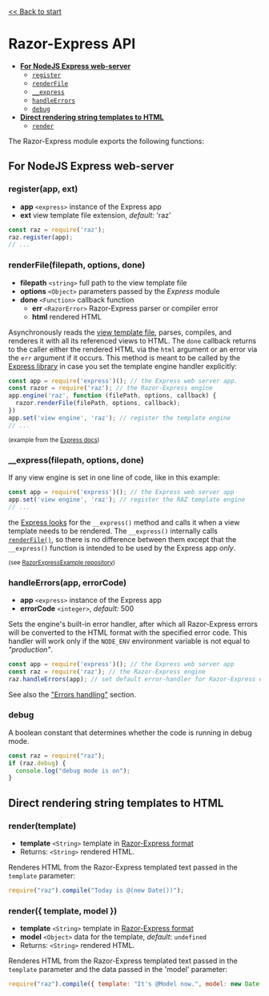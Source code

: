 [<< Back to start](../README.md)

# Razor-Express API

- [**For NodeJS Express web-server**](#for-express)
  - [`register`](#register)
  - [`renderFile`](#renderFile)
  - [`__express`](#__express)
  - [`handleErrors`](#handleErrors)
  - [`debug`](#debug)
- [**Direct rendering string templates to HTML**](#direct-rendering)
  - [`render`](#render)

The Razor-Express module exports the following functions:

<a name="for-express"></a>
## For NodeJS Express web-server

<a name="register"></a>
### register(app, ext)
* **app** `<express>` instance of the Express app
* **ext** <String> view template file extension, *default:* 'raz'

```JavaScript
const raz = require('raz');
raz.register(app);
// ...
```

<a name="renderFile"></a>
### renderFile(filepath, options, done)
* **filepath** `<string>` full path to the view template file
* **options** `<Object>` parameters passed by the *Express* module
* **done** `<Function>` callback function
  * **err** `<RazorError>` Razor-Express parser or compiler error
  * **html** <string> rendered HTML

Asynchronously reads the [view template file](overview.md#views-and-view-template-engine), parses, compiles, and renderes it with all its referenced views to HTML. The `done` callback returns to the caller either the rendered HTML via the `html` argument or an error via the `err` argument if it occurs. 
This method is meant to be called by the [Express library](https://expressjs.com/) in case you set the template engine handler explicitly: 

```JavaScript
const app = require('express')(); // the Express web server app.
const razor = require('raz'); // the Razor-Express engine 
app.engine('raz', function (filePath, options, callback) {
  razor.renderFile(filePath, options, callback);
})
app.set('view engine', 'raz'); // register the template engine
// ...
```
<sup>(example from the [Express docs](https://expressjs.com/en/advanced/developing-template-engines.html))</sup>

<a name="__express"></a>
### __express(filepath, options, done)

If any view engine is set in one line of code, like in this example:
```JavaScript
const app = require('express')(); // the Express web server app
app.set('view engine', 'raz'); // register the RAZ template engine
// ...
```
the [Express looks](https://expressjs.com/en/guide/using-template-engines.html) for the `__express()` method and calls it when a view template needs to be rendered. The `__express()` internally calls [`renderFile()`](#renderFile), so there is no difference between them except that the `__express()` function is intended to be used by the Express app *only*.

<sup>(see [RazorExpressExample repository](https://github.com/DevelAx/RazorExpressExample))</sup>

<a name="handleErrors"></a>
### handleErrors(app, errorCode)
* **app** `<express>` instance of the Express app
* **errorCode** `<integer>`, *default:* 500

Sets the engine's built-in error handler, after which all Razor-Express errors will be converted to the HTML format with the specified error code. This handler will work only if the `NODE_ENV` environment variable is not equal to *"production"*. 
```js
const app = require('express')(); // the Express web server app
const raz = require('raz'); // the Razor-Express engine 
raz.handleErrors(app); // set default error-handler for Razor-Express errors
```
See also the ["Errors handling"](Debugging.md#errors-handling) section.

<a name="debug"></a>
### debug
A boolean constant that determines whether the code is running in debug mode.
```js
const raz = require("raz");
if (raz.debug) {
  console.log("debug mode is on");
}
```

<a name="direct-rendering"></a>
## Direct rendering string templates to HTML

<a name="render"></a>
### render(template)
* **template** `<String>` template in [Razor-Express format](syntax.md)
* Returns: `<String>` rendered HTML.

Renderes HTML from the Razor-Express templated text passed in the `template` parameter:
```js
require("raz").compile("Today is @(new Date())");
```

### render({ template, model })
* **template** `<String>` template in [Razor-Express format](syntax.md)
* **model** `<Object>` data for the template, *default*: `undefined`
* Returns: `<String>` rendered HTML.

Renderes HTML from the Razor-Express templated text passed in the `template` parameter and the data passed in the 'model' parameter:
```js
require("raz").compile({ template: "It's @Model now.", model: new Date().getFullYear() });
```
